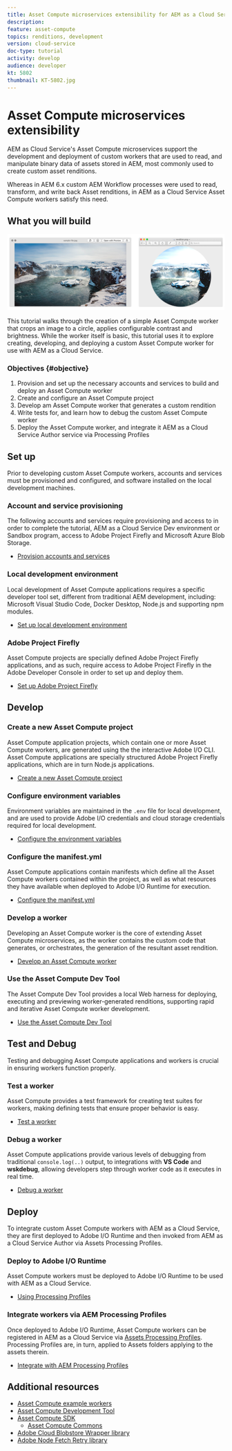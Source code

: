 ```yaml
---
title: Asset Compute microservices extensibility for AEM as a Cloud Service
description: 
feature: asset-compute
topics: renditions, development
version: cloud-service
doc-type: tutorial
activity: develop
audience: developer
kt: 5802
thumbnail: KT-5802.jpg
---
```


# Asset Compute microservices extensibility

AEM as Cloud Service's Asset Compute microservices support the development and deployment of custom workers that are used to read, and manipulate binary data of assets stored in AEM, most commonly used to create custom asset renditions.

Whereas in AEM 6.x custom AEM Workflow processes were used to read, transform, and write back Asset renditions, in AEM as a Cloud Service Asset Compute workers satisfy this need.

## What you will build

![Asset Compute tutorial example](./assets/overview/before-and-after.png)

This tutorial walks through the creation of a simple Asset Compute worker that crops an image to a circle, applies configurable contrast and brightness. While the worker itself is basic, this tutorial uses it to explore creating, developing, and deploying a custom Asset Compute worker for use with AEM as a Cloud Service.

### Objectives {#objective}

1. Provision and set up the necessary accounts and services to build and deploy an Asset Compute worker
1. Create and configure an Asset Compute project
1. Develop am Asset Compute worker that generates a custom rendition 
1. Write tests for, and learn how to debug the custom Asset Compute worker
1. Deploy the Asset Compute worker, and integrate it AEM as a Cloud Service Author service via Processing Profiles

## Set up

Prior to developing custom Asset Compute workers, accounts and services must be provisioned and configured, and software installed on the local development machines.

### Account and service provisioning 

The following accounts and services require provisioning and access to in order to complete the tutorial, AEM as a Cloud Service Dev environment or Sandbox program, access to Adobe Project Firefly and  Microsoft Azure Blob Storage.

+ [Provision accounts and services](./set-up/accounts-and-services.md)

### Local development environment

Local development of Asset Compute applications requires a specific developer tool set, different from traditional AEM development, including: Microsoft Visual Studio Code, Docker Desktop, Node.js and supporting npm modules.
 
+ [Set up local development environment](./set-up/development-environment.md)

### Adobe Project Firefly

Asset Compute projects are specially defined Adobe Project Firefly applications, and as such, require access to Adobe Project Firefly in the Adobe Developer Console in order to set up and deploy them.

+ [Set up Adobe Project Firefly](./set-up/firefly.md)

## Develop 

### Create a new Asset Compute project

Asset Compute application projects, which contain one or more Asset Compute workers, are generated using the the interactive Adobe I/O CLI. Asset Compute applications are specially structured Adobe Project Firefly applications, which are in turn Node.js applications. 

+ [Create a new Asset Compute project](./develop/project.md)

### Configure environment variables

Environment variables are maintained in the `.env` file for local development, and are used to provide Adobe I/O credentials and cloud storage credentials required for local development.

+ [Configure the environment variables](./develop/environment-variables.md)

### Configure the manifest.yml

Asset Compute applications contain manifests which define all the Asset Compute workers contained within the project, as well as what resources they have available when deployed to Adobe I/O Runtime for execution.

+ [Configure the manifest.yml](./develop/manifest.md)

### Develop a worker

Developing an Asset Compute worker is the core of extending Asset Compute microservices, as the worker contains the custom code that generates, or orchestrates, the generation of the resultant asset rendition.

+ [Develop an Asset Compute worker](./develop/worker.md)

### Use the Asset Compute Dev Tool

The Asset Compute Dev Tool provides a local Web harness for deploying, executing and previewing worker-generated renditions, supporting rapid and iterative Asset Compute worker development.

+ [Use the Asset Compute Dev Tool](./develop/dev-tool.md)

## Test and Debug

Testing and debugging Asset Compute applications and workers is crucial in ensuring workers function properly.  

### Test a worker

Asset Compute provides a test framework for creating test suites for workers, making defining tests that ensure proper behavior is easy.

+ [Test a worker](./test-debug/test.md)

### Debug a worker

Asset Compute applications provide various levels of debugging from traditional `console.log(..)` output, to integrations with __VS Code__ and  __wskdebug__, allowing developers step through worker code as it executes in real time.

+ [Debug a worker](./test-debug/debug.md)

## Deploy

To integrate custom Asset Compute workers with AEM as a Cloud Service, they are first deployed to Adobe I/O Runtime and then invoked from AEM as a Cloud Service Author via Assets Processing Profiles.

### Deploy to Adobe I/O Runtime

Asset Compute workers must be deployed to Adobe I/O Runtime to be used with AEM as a Cloud Service.

+ [Using Processing Profiles](./deploy/runtime.md)

### Integrate workers via AEM Processing Profiles

Once deployed to Adobe I/O Runtime, Asset Compute workers can be registered in AEM as a Cloud Service via [Assets Processing Profiles](../../assets/configuring/processing-profiles.md). Processing Profiles are, in turn, applied to Assets folders applying to the assets therein.

+ [Integrate with AEM Processing Profiles](./deploy/processing-profiles.md)

## Additional resources

+ [Asset Compute example workers](https://github.com/adobe/asset-compute-example-workers)
+ [Asset Compute Development Tool](https://github.com/adobe/asset-compute-devtool)
+ [Asset Compute SDK](https://github.com/adobe/asset-compute-sdk)
    + [Asset Compute Commons](https://github.com/adobe/asset-compute-commons)
+ [Adobe Cloud Blobstore Wrapper library](https://github.com/adobe/node-cloud-blobstore-wrapper)
+ [Adobe Node Fetch Retry library](https://github.com/adobe/node-fetch-retry)
